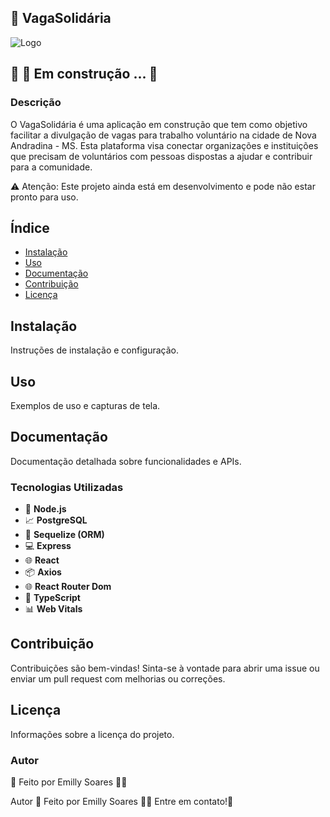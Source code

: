 ## 🌟 VagaSolidária

![Logo](https://github.com/emilly-soares/API-VagaSolidaria/assets/54116441/6f94f003-bdca-458e-830a-bfb441cac93d)

## 🚧 🚀 Em construção ... 🚧

### Descrição
O VagaSolidária é uma aplicação em construção que tem como objetivo facilitar a divulgação de vagas para trabalho voluntário na cidade de Nova Andradina - MS. Esta plataforma visa conectar organizações e instituições que precisam de voluntários com pessoas dispostas a ajudar e contribuir para a comunidade.

⚠️ Atenção: Este projeto ainda está em desenvolvimento e pode não estar pronto para uso.

## Índice

- [Instalação](#instalação)
- [Uso](#uso)
- [Documentação](#documentação)
- [Contribuição](#contribuição)
- [Licença](#licença)

## Instalação

Instruções de instalação e configuração.

## Uso

Exemplos de uso e capturas de tela.

## Documentação

Documentação detalhada sobre funcionalidades e APIs.

### Tecnologias Utilizadas
- 🚀 **Node.js**
- 📈 **PostgreSQL**
- 🔗 **Sequelize (ORM)**
- 💻 **Express**
- 🌐 **React**
- 📦 **Axios**
- 🌐 **React Router Dom**
- 💼 **TypeScript**
- 📊 **Web Vitals**

## Contribuição

Contribuições são bem-vindas! Sinta-se à vontade para abrir uma issue ou enviar um pull request com melhorias ou correções.

## Licença

Informações sobre a licença do projeto.

### Autor
📝 Feito por Emilly Soares 👋🏽


Autor 📝
Feito por Emilly Soares 👋🏽 Entre em contato!🚀


   
